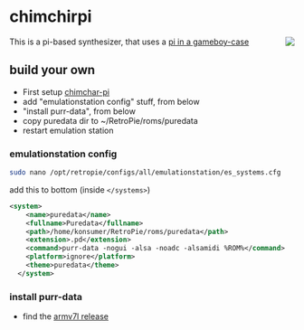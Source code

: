 # chimchirpi

<img src="https://assets.pokemon.com/assets/cms2/img/pokedex/full/390.png" align="right" />

This is a pi-based synthesizer, that uses a [pi in a gameboy-case](https://github.com/konsumer/chimchar-pi)

## build your own

- First setup [chimchar-pi](https://github.com/konsumer/chimchar-pi)
- add "emulationstation config" stuff, from below
- "install purr-data", from below
- copy puredata dir to ~/RetroPie/roms/puredata
- restart emulation station


### emulationstation config

```bash
sudo nano /opt/retropie/configs/all/emulationstation/es_systems.cfg
```

add this to bottom (inside `</systems>`)

```xml
<system>
    <name>puredata</name>
    <fullname>Puredata</fullname>
    <path>/home/konsumer/RetroPie/roms/puredata</path>
    <extension>.pd</extension>
    <command>purr-data -nogui -alsa -noadc -alsamidi %ROM%</command>
    <platform>ignore</platform>
    <theme>puredata</theme>
  </system>
```

### install purr-data

- find the [armv7l release](https://build.opensuse.org/package/binaries/home:aggraef:purr-data-git/purr-data/Raspbian_10)